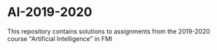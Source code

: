 # AI-2019-2020
This repository contains solutions to assignments from the 2019-2020 course "Artificial Intelligence" in FMI
